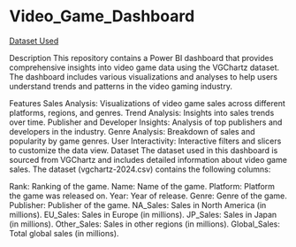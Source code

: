 # Video_Game_Dashboard
[Dataset Used](https://www.kaggle.com/code/rhysrw/video-game-sales-analysis/notebook)

Description
This repository contains a Power BI dashboard that provides comprehensive insights into video game data using the VGChartz dataset. The dashboard includes various visualizations and analyses to help users understand trends and patterns in the video gaming industry.

Features
Sales Analysis: Visualizations of video game sales across different platforms, regions, and genres.
Trend Analysis: Insights into sales trends over time.
Publisher and Developer Insights: Analysis of top publishers and developers in the industry.
Genre Analysis: Breakdown of sales and popularity by game genres.
User Interactivity: Interactive filters and slicers to customize the data view.
Dataset
The dataset used in this dashboard is sourced from VGChartz and includes detailed information about video game sales. The dataset (vgchartz-2024.csv) contains the following columns:

Rank: Ranking of the game.
Name: Name of the game.
Platform: Platform the game was released on.
Year: Year of release.
Genre: Genre of the game.
Publisher: Publisher of the game.
NA_Sales: Sales in North America (in millions).
EU_Sales: Sales in Europe (in millions).
JP_Sales: Sales in Japan (in millions).
Other_Sales: Sales in other regions (in millions).
Global_Sales: Total global sales (in millions).
